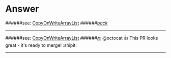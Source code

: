 # Answer

<a name="a1"></a>
######see: [CopyOnWriteArrayList](http://www.google.com/url?q=http%3A%2F%2Fdocs.oracle.com%2Fjavase%2F7%2Fdocs%2Fapi%2Fjava%2Futil%2Fconcurrent%2FCopyOnWriteArrayList.html&sa=D&sntz=1&usg=AFrqEzcUe8jylq_8cFi8NuZamP2TVqL0-A)
######[*back*](https://github.com/vnsmn/interview/blob/master/j2se/concurrency/readme.md#a1)
***
<a name="a2"></a>
######see: [CopyOnWriteArrayList](http://www.google.com/url?q=http%3A%2F%2Fdocs.oracle.com%2Fjavase%2F7%2Fdocs%2Fapi%2Fjava%2Futil%2Fconcurrent%2FCopyOnWriteArrayList.html&sa=D&sntz=1&usg=AFrqEzcUe8jylq_8cFi8NuZamP2TVqL0-A)
######[:back:](https://github.com/vnsmn/interview/blob/master/j2se/concurrency/readme.md#a2)
@octocat :+1: This PR looks great - it's ready to merge! :shipit:
***